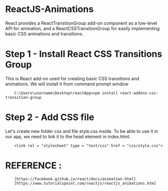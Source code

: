 # ReactJS-Animations

 React provides a ReactTransitionGroup add-on component as a low-level API for animation, and a ReactCSSTransitionGroup for easily implementing basic CSS animations and transitions.
 
# Step 1 - Install React CSS Transitions Group

 This is React add-on used for creating basic CSS transitions and animations. We will install it from command prompt window 
 
        C:\Users\username\Desktop\reactApp>npm install react-addons-css-transition-group

# Step 2 - Add CSS file

 Let's create new folder css and file style.css inside. To be able to use it in our app, we need to link it to the head element in index.html.
 
        <link rel = "stylesheet" type = "text/css" href = "css/style.css">
     
# REFERENCE :

        [https://facebook.github.io/react/docs/animation.html]
        [https://www.tutorialspoint.com/reactjs/reactjs_animations.htm]
